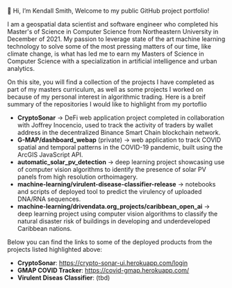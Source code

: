 👋 Hi, I’m Kendall Smith, Welcome to my public GitHub project portfolio!

I am a geospatial data scientist and software engineer who completed his Master's of Science in Computer Science from Northeastern University in December of 2021. My passion to leverage state of the art machine learning technology to solve some of the most pressing matters of our time, like climate change, is what has led me to earn my Masters of Science in Computer Science with a specialization in artificial intelligence and urban analytics.

On this site, you will find a collection of the projects I have completed as part of my masters curriculum, as well as some projects I worked on because of my personal interest in algorithmic trading. Here is a breif summary of the repositories I would like to highlight from my portoflio

 - **CryptoSonar** -> DeFi web application project completed in collaboration with Joffrey Inocencio, used to track the activity of traders by wallet address in the decentralized Binance Smart Chain blockchain network.
 - **G-MAP/dashboard_webap** (private) -> web application to track COVID spatial and temporal patterns in the COVID-19 pandemic, built using the ArcGIS JavaScript API.
 - **automatic_solar_pv_detection** -> deep learning project showcasing use of computer vision algorithms to identify the presence of solar PV panels from high resolution orthoimagery.
 - **machine-learning/virulent-disease-classifier-release** -> notebooks and scripts of deployed tool to predict the virulency of uploaded DNA/RNA sequences.
 - **machine-learning/drivendata.org_projects/caribbean_open_ai** -> deep learning project using computer vision algorithms to classify the natural disaster risk of buildings in developing and underdeveloped Caribbean nations.

Below you can find the links to some of the deployed products from the projects listed highlighted above:

- **CryptoSonar**: https://crypto-sonar-ui.herokuapp.com/login
- **GMAP COVID Tracker**: https://covid-gmap.herokuapp.com/
- **Virulent Diseas Classifier**: (tbd)

<!---
KennSmithDS/KennSmithDS is a ✨ special ✨ repository because its `README.md` (this file) appears on your GitHub profile.
You can click the Preview link to take a look at your changes.
--->
